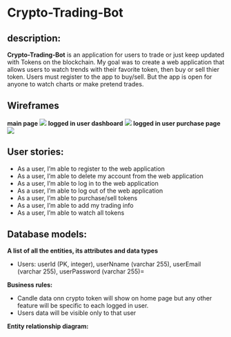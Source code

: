 # Crypto-Trading-Bot

## description:
**Crypto-Trading-Bot** is an application for users to trade or just keep updated with Tokens on the blockchain. My goal was to create a web application that allows users to watch trends with their favorite token, then buy or sell thier token. Users must register to the app to buy/sell. But the app is open for anyone to watch charts or make pretend trades.

## Wireframes
**main page**
<img src = "wireframes/WIREFRAME-1.png">
**logged in user dashboard**
<img src = "wireframes/WIREFRAME-2.png">
**logged in user purchase page**
<img src = "wireframes/WIREFRAME-3.png">
## User stories:
- As a user, I’m able to register to the web application
- As a user, I’m able to delete my account from the web application
- As a user, I’m able to log in to the web application
- As a user, I’m able to log out of the web application
- As a user, I’m able to purchase/sell tokens
- As a user, I’m able to add my trading info
- As a user, I’m able to watch all tokens

## Database models:

**A list of all the entities, its attributes and data types**
- Users: userId (PK, integer), userNname (varchar 255), userEmail (varchar 255), userPassword (varchar 255)=

**Business rules:**
- Candle data onn crypto token will show on home page but any other feature will be specific to each logged in user.
- Users data will be visible only to that user

**Entity relationship diagram:**

